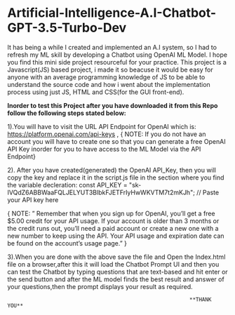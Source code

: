 # Artificial-Intelligence-A.I-Chatbot-GPT-3.5-Turbo-Dev
It has being a while I created and implemented an A.I system, so I had to refresh my ML skill by developing a Chatbot using OpenAI ML Model. I hope you find this mini side project resourceful for your practice.
This project is a Javascript(JS) based project, i made it so beacuse it would be easy for anyone with an average programming knowledge of JS to be able to understand the source code 
and how i went about the implementation process using just JS, HTML and CSS(for the GUI front-end).

**Inorder to test this Project after you have downloaded it from this Repo follow the following steps stated below:**


1).You will have to visit the URL API Endpoint for OpenAI which is: https://platform.openai.com/api-keys , 
  { NOTE: If you do not have an account you will have to create one so that you can generate a free OpenAI API Key inorder for you to have access to the ML Model via the API Endpoint}
  
2). After you have created(generated) the OpenAI API_Key, then you will copy the key and replace it in the script.js file in the section where you find the variable decleration:
  const API_KEY = "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"; // Paste your API key here

  { NOTE: ” Remember that when you sign up for OpenAI, you’ll get a free $5.00 credit for your API usage.
          If your account is older than 3 months or the credit runs out, you’ll need a paid account or create a new one with a new number to keep using the API. 
          Your API usage and expiration date can be found on the account’s usage page.” }

3).When you are done with the above save the file and Open the Index.html file on a browser,after this it will load the Chatbot Prompt UI and then you can test the Chatbot by typing questions that
    are text-based and hit enter or the send button and after the ML model finds the best result and answer of your questions,then the prompt displays your result as required.

                                                              **THANK YOU**
